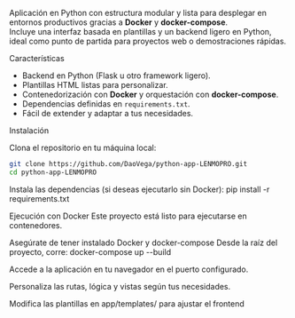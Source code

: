 
Aplicación en Python con estructura modular y lista para desplegar en entornos productivos gracias a **Docker** y **docker-compose**.  
Incluye una interfaz basada en plantillas y un backend ligero en Python, ideal como punto de partida para proyectos web o demostraciones rápidas.

Características
- Backend en Python (Flask u otro framework ligero).  
- Plantillas HTML listas para personalizar.  
- Contenedorización con **Docker** y orquestación con **docker-compose**.  
- Dependencias definidas en `requirements.txt`.  
- Fácil de extender y adaptar a tus necesidades.

Instalación

Clona el repositorio en tu máquina local:

```bash
git clone https://github.com/DaoVega/python-app-LENMOPRO.git
cd python-app-LENMOPRO
```
Instala las dependencias (si deseas ejecutarlo sin Docker):
pip install -r requirements.txt

Ejecución con Docker
Este proyecto está listo para ejecutarse en contenedores.

Asegúrate de tener instalado Docker y docker-compose
Desde la raíz del proyecto, corre:
docker-compose up --build

Accede a la aplicación en tu navegador en el puerto configurado.

Personaliza las rutas, lógica y vistas según tus necesidades.

Modifica las plantillas en app/templates/ para ajustar el frontend
